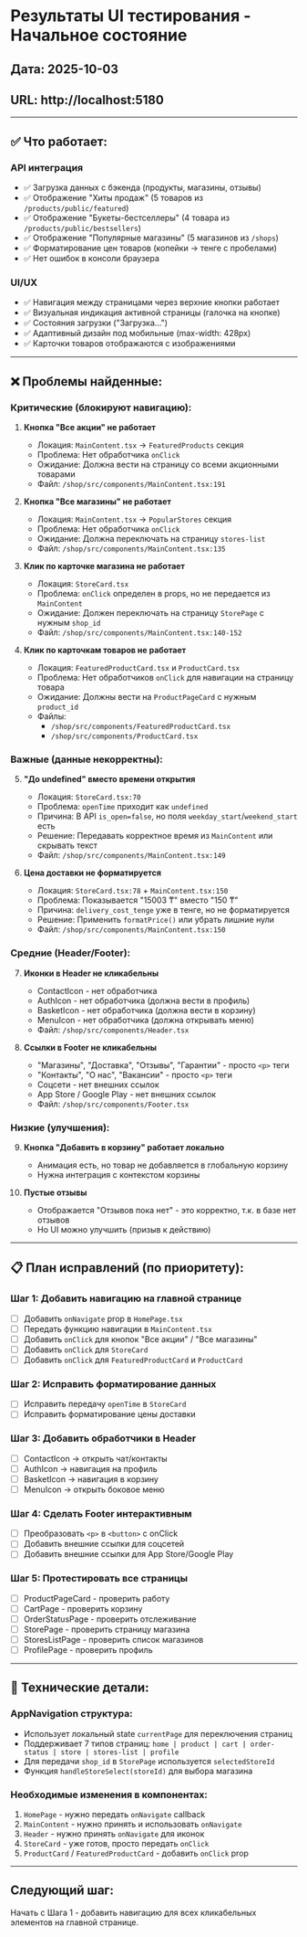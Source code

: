 # Результаты UI тестирования - Начальное состояние

## Дата: 2025-10-03
## URL: http://localhost:5180

---

## ✅ Что работает:

### API интеграция
- ✅ Загрузка данных с бэкенда (продукты, магазины, отзывы)
- ✅ Отображение "Хиты продаж" (5 товаров из `/products/public/featured`)
- ✅ Отображение "Букеты-бестселлеры" (4 товара из `/products/public/bestsellers`)
- ✅ Отображение "Популярные магазины" (5 магазинов из `/shops`)
- ✅ Форматирование цен товаров (копейки → тенге с пробелами)
- ✅ Нет ошибок в консоли браузера

### UI/UX
- ✅ Навигация между страницами через верхние кнопки работает
- ✅ Визуальная индикация активной страницы (галочка на кнопке)
- ✅ Состояния загрузки ("Загрузка...")
- ✅ Адаптивный дизайн под мобильные (max-width: 428px)
- ✅ Карточки товаров отображаются с изображениями

---

## ❌ Проблемы найденные:

### Критические (блокируют навигацию):

1. **Кнопка "Все акции" не работает**
   - Локация: `MainContent.tsx` → `FeaturedProducts` секция
   - Проблема: Нет обработчика `onClick`
   - Ожидание: Должна вести на страницу со всеми акционными товарами
   - Файл: `/shop/src/components/MainContent.tsx:191`

2. **Кнопка "Все магазины" не работает**
   - Локация: `MainContent.tsx` → `PopularStores` секция
   - Проблема: Нет обработчика `onClick`
   - Ожидание: Должна переключать на страницу `stores-list`
   - Файл: `/shop/src/components/MainContent.tsx:135`

3. **Клик по карточке магазина не работает**
   - Локация: `StoreCard.tsx`
   - Проблема: `onClick` определен в props, но не передается из `MainContent`
   - Ожидание: Должен переключать на страницу `StorePage` с нужным `shop_id`
   - Файл: `/shop/src/components/MainContent.tsx:140-152`

4. **Клик по карточкам товаров не работает**
   - Локация: `FeaturedProductCard.tsx` и `ProductCard.tsx`
   - Проблема: Нет обработчиков `onClick` для навигации на страницу товара
   - Ожидание: Должны вести на `ProductPageCard` с нужным `product_id`
   - Файлы:
     - `/shop/src/components/FeaturedProductCard.tsx`
     - `/shop/src/components/ProductCard.tsx`

### Важные (данные некорректны):

5. **"До undefined" вместо времени открытия**
   - Локация: `StoreCard.tsx:70`
   - Проблема: `openTime` приходит как `undefined`
   - Причина: В API `is_open=false`, но поля `weekday_start`/`weekend_start` есть
   - Решение: Передавать корректное время из `MainContent` или скрывать текст
   - Файл: `/shop/src/components/MainContent.tsx:149`

6. **Цена доставки не форматируется**
   - Локация: `StoreCard.tsx:78` + `MainContent.tsx:150`
   - Проблема: Показывается "15003 ₸" вместо "150 ₸"
   - Причина: `delivery_cost_tenge` уже в тенге, но не форматируется
   - Решение: Применить `formatPrice()` или убрать лишние нули
   - Файл: `/shop/src/components/MainContent.tsx:150`

### Средние (Header/Footer):

7. **Иконки в Header не кликабельны**
   - ContactIcon - нет обработчика
   - AuthIcon - нет обработчика (должна вести в профиль)
   - BasketIcon - нет обработчика (должна вести в корзину)
   - MenuIcon - нет обработчика (должна открывать меню)
   - Файл: `/shop/src/components/Header.tsx`

8. **Ссылки в Footer не кликабельны**
   - "Магазины", "Доставка", "Отзывы", "Гарантии" - просто `<p>` теги
   - "Контакты", "О нас", "Вакансии" - просто `<p>` теги
   - Соцсети - нет внешних ссылок
   - App Store / Google Play - нет внешних ссылок
   - Файл: `/shop/src/components/Footer.tsx`

### Низкие (улучшения):

9. **Кнопка "Добавить в корзину" работает локально**
   - Анимация есть, но товар не добавляется в глобальную корзину
   - Нужна интеграция с контекстом корзины

10. **Пустые отзывы**
    - Отображается "Отзывов пока нет" - это корректно, т.к. в базе нет отзывов
    - Но UI можно улучшить (призыв к действию)

---

## 📋 План исправлений (по приоритету):

### Шаг 1: Добавить навигацию на главной странице
- [ ] Добавить `onNavigate` prop в `HomePage.tsx`
- [ ] Передать функцию навигации в `MainContent.tsx`
- [ ] Добавить `onClick` для кнопок "Все акции" / "Все магазины"
- [ ] Добавить `onClick` для `StoreCard`
- [ ] Добавить `onClick` для `FeaturedProductCard` и `ProductCard`

### Шаг 2: Исправить форматирование данных
- [ ] Исправить передачу `openTime` в `StoreCard`
- [ ] Исправить форматирование цены доставки

### Шаг 3: Добавить обработчики в Header
- [ ] ContactIcon → открыть чат/контакты
- [ ] AuthIcon → навигация на профиль
- [ ] BasketIcon → навигация в корзину
- [ ] MenuIcon → открыть боковое меню

### Шаг 4: Сделать Footer интерактивным
- [ ] Преобразовать `<p>` в `<button>` с onClick
- [ ] Добавить внешние ссылки для соцсетей
- [ ] Добавить внешние ссылки для App Store/Google Play

### Шаг 5: Протестировать все страницы
- [ ] ProductPageCard - проверить работу
- [ ] CartPage - проверить корзину
- [ ] OrderStatusPage - проверить отслеживание
- [ ] StorePage - проверить страницу магазина
- [ ] StoresListPage - проверить список магазинов
- [ ] ProfilePage - проверить профиль

---

## 🔧 Технические детали:

### AppNavigation структура:
- Использует локальный state `currentPage` для переключения страниц
- Поддерживает 7 типов страниц: `home | product | cart | order-status | store | stores-list | profile`
- Для передачи `shop_id` в `StorePage` используется `selectedStoreId`
- Функция `handleStoreSelect(storeId)` для выбора магазина

### Необходимые изменения в компонентах:
1. `HomePage` - нужно передать `onNavigate` callback
2. `MainContent` - нужно принять и использовать `onNavigate`
3. `Header` - нужно принять `onNavigate` для иконок
4. `StoreCard` - уже готов, просто передать `onClick`
5. `ProductCard` / `FeaturedProductCard` - добавить `onClick` prop

---

## Следующий шаг:
Начать с Шага 1 - добавить навигацию для всех кликабельных элементов на главной странице.
